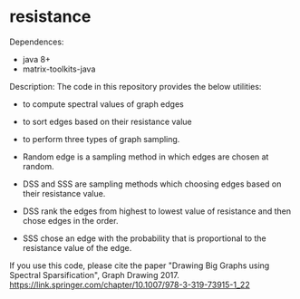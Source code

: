 # resistance

Dependences:
- java 8+
- matrix-toolkits-java

Description:
The code in this repository provides the below utilities:
- to compute spectral values of graph edges
- to sort edges based on their resistance value
- to perform three types of graph sampling.

- Random edge is a sampling method in which edges are chosen at random.
- DSS and SSS are sampling methods which choosing edges based on their resistance value.
- DSS rank the edges from highest to lowest value of resistance and then chose edges in the order.
- SSS chose an edge with the probability that is proportional to the resistance value of the edge.

If you use this code, please cite the paper "Drawing Big Graphs using Spectral Sparsification", Graph Drawing 2017.
https://link.springer.com/chapter/10.1007/978-3-319-73915-1_22


